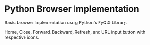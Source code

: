 # Python Browser Implementation

Basic browser implementation usnig Python's PyQt5 Library.

Home, Close, Forward, Backward, Refresh, and URL input button with respective icons.
